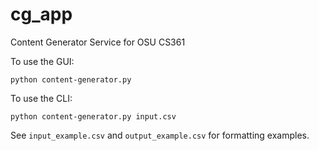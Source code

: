 # cg_app
Content Generator Service for OSU CS361

To use the GUI: 
```
python content-generator.py
```

To use the CLI:
```
python content-generator.py input.csv 
```

See `input_example.csv` and `output_example.csv` for formatting examples.
